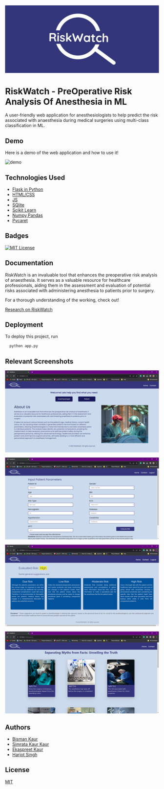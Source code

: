
![Logo](screenshots/LogoRW.jpg)


# RiskWatch - PreOperative Risk Analysis Of Anesthesia in ML

A user-friendly web application for anesthesiologists to help predict the risk associated with anaesthesia during medical surgeries using multi-class classification in ML.



## Demo

Here is a demo of the web application and how to use it!

![demo](screenshots/demo.gif)


## Technologies Used

 - [Flask in Python](https://flask.palletsprojects.com/en/3.0.x/)
 - [HTML/CSS](https://developer.mozilla.org/en-US/docs/Glossary/HTML5)
 - [JS](https://developer.mozilla.org/en-US/docs/Web/JavaScript)
 - [SQlite](https://www.sqlite.org/)
 - [Scikit Learn](https://scikit-learn.org/)
 - [Numpy,Pandas](https://numpy.org/)
 - [Pycaret](https://pycaret.org/)



## Badges



[![MIT License](https://img.shields.io/badge/License-MIT-green.svg)](https://choosealicense.com/licenses/mit/)



## Documentation

RiskWatch is an invaluable tool that enhances the preoperative risk analysis of anaesthesia. It serves as a valuable resource for healthcare professionals, aiding them in the assessment and evaluation of potential risks associated with administering anesthesia to patients prior to surgery. 

For a thorough understanding of the working, check out!

[Research on RiskWatch](https://linktodocumentation)


## Deployment

To deploy this project, run

```bash
  python app.py
```


## Relevant Screenshots

![About](screenshots/About.png)

![Input](screenshots/Input.png)

![Results](screenshots/Results.png)

![Patients](screenshots/MythsVSFacts.png)


## Authors

- [Bisman Kaur](https://github.com/BKaur20)
- [Simrata Kaur Kaur](https://github.com/simrata16)
- [Ekaspreet Kaur](https://github.com/Ekaspreet20)
- [Harjot Singh](https://github.com/harjot-singh-16)


## License

[MIT](https://choosealicense.com/licenses/mit/)

